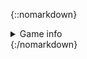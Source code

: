 {::nomarkdown}<details><summary class="small-text">Game info</summary><p class="game-info">{{ include.text }}</p></details>{:/nomarkdown}